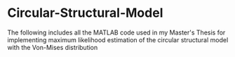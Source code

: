 # Circular-Structural-Model
The following includes all the MATLAB code used in my Master's Thesis for implementing maximum likelihood estimation of the circular structural model with the Von-Mises distribution 
